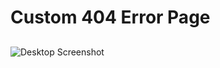 # Custom 404 Error Page

##

![Desktop Screenshot](https://github.com/vivek32ta/404-error/assets/desktop.png?raw=true)
